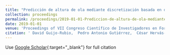 ```yaml
---
title: "Predicción de altura de ola mediante discretización basada en distribuciones utilizando clasificación ordinal"
collection: proceedings
permalink: /proceedings/2019-01-01-Prediccion-de-altura-de-ola-mediante-discretizacion-basada-en-distribuciones-utilizando-clasificacion-ordinal
date: 2019-01-01
venue: 'Proceedings of VII Congreso Cientı́fico de Investigadores en Formación'
citation: ' David Guijo-Rubio,  Pedro Antonio Gutiérrez,  César Hervás-Martínez, &quot;Predicción de altura de ola mediante discretización basada en distribuciones utilizando clasificación ordinal.&quot; Proceedings of VII Congreso Cientı́fico de Investigadores en Formación, Vol.III, 2019, Córdoba, Spain, pp.641--644.'
---
```

Use [Google Scholar](https://scholar.google.com/scholar?q=Prediccion+de+altura+de+ola+mediante+discretizacion+basada+en+distribuciones+utilizando+clasificacion+ordinal){:target="_blank"} for full citation